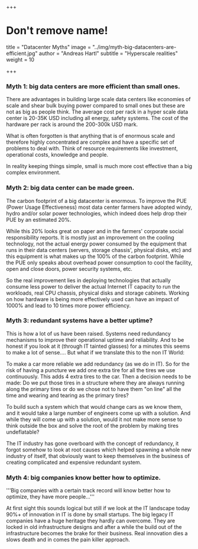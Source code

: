 +++
# Don't remove name!
title = "Datacenter Myths"
image = "../img/myth-big-datacenters-are-efficient.jpg"
author = "Andreas Hartl"
subtitle = "Hyperscale realities"
weight = 10

+++

### Myth 1: big data centers are more efficient than small ones.

There are advantages in building large scale data centers like economies of scale and shear bulk buying power compared to small ones but these are not as big as people think. The average cost per rack in a hyper scale data center is 20-35K USD including all energy, safety systems. The cost of the hardware per rack is around the 200-300k USD mark.

What is often forgotten is that anything that is of enormous scale and therefore highly concentrated are complex and have a specific set of problems to deal with. Think of resource requirements like investment, operational costs, knowledge and people.

In reality keeping things simple, small is much more cost effective than a big complex environment.

### Myth 2: big data center can be made green.

The carbon footprint of a big datacenter is enormous. To improve the PUE (Power Usage Effectiveness) most data center farmers have adopted windy, hydro and/or solar power technologies, which indeed does help drop their PUE by an estimated 20%.

While this 20% looks great on paper and in the farmers' corporate social responsibility reports. It is mostly just an improvement on the cooling technology, not the actual energy power consumed by the equipment that runs in their data centers (servers, storage chassis', physical disks, etc) and this equipment is what makes up the 100% of the carbon footprint. While the PUE only speaks about overhead power consumption to cool the facility, open and close doors, power security systems, etc.

So the real improvement lies in deploying technologies that actually consume less power to deliver the actual Internet IT capacity to run the workloads, real CPU chassis, physical disks and storage cabinets. Working on how hardware is being more effectively used can have an impact of 1000% and lead to 10 times more power efficiency.

### Myth 3: redundant systems have a better uptime?

This is how a lot of us have been raised. Systems need redundancy mechanisms to improve their operational uptime and reliability. And to be honest if you look at it (through IT tainted glasses) for a minutes this seems to make a lot of sense…. But what if we translate this to the non IT World:

To make a car more reliable we add redundancy (as we do in IT). So for the risk of having a puncture we add one extra tire for all the tires we use continuously. This adds 4 extra tires to the car. Then a decision needs to be made: Do we put those tires in a structure where they are always running along the primary tires or do we chose not to have them "on line" all the time and wearing and tearing as the primary tires?

To build such a system which that would change cars as we know them, and it would take a large number of engineers come up with a solution. And while they will come up with a solution, would it not make more sense to think outside the box and solve the root of the problem by making tires undeflatable?

The IT industry has gone overboard  with the concept of redundancy, it forgot somehow to look  at root causes which helped spawning a whole new industry of itself, that obviously want to keep themselves in the business of creating complicated and expensive redundant system.

### Myth 4: big companies know better how to optimize.

'''Big companies with a certain track record will know better how to optimize, they have more people…'''

At first sight this sounds logical but still if we look at the IT landscape today 90%+ of innovation in IT is done by small startups. The big legacy IT companies have a huge heritage they hardly can overcome. They are locked in old infrastructure designs and after a while the build out of the infrastructure becomes the brake for their business. Real innovation dies a slows death and in comes the pain killer approach.
